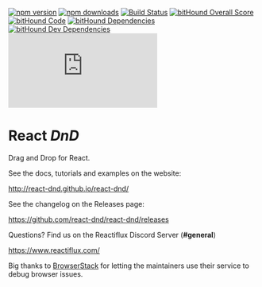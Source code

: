 [![npm version](https://img.shields.io/npm/v/react-dnd.svg?style=flat-square)](https://www.npmjs.com/package/react-dnd)
[![npm downloads](https://img.shields.io/npm/dm/react-dnd.svg?style=flat-square)](https://www.npmjs.com/package/react-dnd)
[![Build Status](https://travis-ci.org/react-dnd/react-dnd.svg?branch=master)](https://travis-ci.org/react-dnd/react-dnd)
[![bitHound Overall Score](https://www.bithound.io/github/react-dnd/react-dnd/badges/score.svg)](https://www.bithound.io/github/react-dnd/react-dnd)
[![bitHound Code](https://www.bithound.io/github/react-dnd/react-dnd/badges/code.svg)](https://www.bithound.io/github/react-dnd/react-dnd)
[![bitHound Dependencies](https://www.bithound.io/github/react-dnd/react-dnd/badges/dependencies.svg)](https://www.bithound.io/github/react-dnd/react-dnd/master/dependencies/npm)
[![bitHound Dev Dependencies](https://www.bithound.io/github/react-dnd/react-dnd/badges/devDependencies.svg)](https://www.bithound.io/github/react-dnd/react-dnd/master/dependencies/npm)
![gzip size](http://img.badgesize.io/https://npmcdn.com/react-dnd/dist/ReactDnD.min.js?compression=gzip)


React *DnD*
===========

Drag and Drop for React.

See the docs, tutorials and examples on the website:

http://react-dnd.github.io/react-dnd/

See the changelog on the Releases page:

https://github.com/react-dnd/react-dnd/releases

Questions? Find us on the Reactiflux Discord Server (**#general**)

https://www.reactiflux.com/

Big thanks to [BrowserStack](https://www.browserstack.com) for letting the maintainers use their service to debug browser issues.
